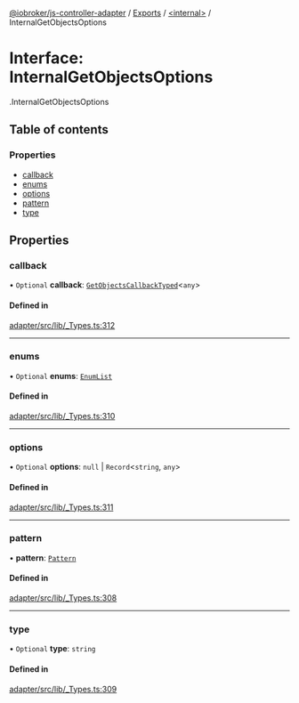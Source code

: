 [@iobroker/js-controller-adapter](../README.md) / [Exports](../modules.md) / [<internal\>](../modules/internal_.md) / InternalGetObjectsOptions

# Interface: InternalGetObjectsOptions

[<internal>](../modules/internal_.md).InternalGetObjectsOptions

## Table of contents

### Properties

- [callback](internal_.InternalGetObjectsOptions.md#callback)
- [enums](internal_.InternalGetObjectsOptions.md#enums)
- [options](internal_.InternalGetObjectsOptions.md#options)
- [pattern](internal_.InternalGetObjectsOptions.md#pattern)
- [type](internal_.InternalGetObjectsOptions.md#type)

## Properties

### callback

• `Optional` **callback**: [`GetObjectsCallbackTyped`](../modules/internal_.md#getobjectscallbacktyped)<`any`\>

#### Defined in

[adapter/src/lib/_Types.ts:312](https://github.com/ioBroker/ioBroker.js-controller/blob/a115ba28/packages/adapter/src/lib/_Types.ts#L312)

___

### enums

• `Optional` **enums**: [`EnumList`](../modules/internal_.md#enumlist)

#### Defined in

[adapter/src/lib/_Types.ts:310](https://github.com/ioBroker/ioBroker.js-controller/blob/a115ba28/packages/adapter/src/lib/_Types.ts#L310)

___

### options

• `Optional` **options**: ``null`` \| `Record`<`string`, `any`\>

#### Defined in

[adapter/src/lib/_Types.ts:311](https://github.com/ioBroker/ioBroker.js-controller/blob/a115ba28/packages/adapter/src/lib/_Types.ts#L311)

___

### pattern

• **pattern**: [`Pattern`](../modules/internal_.md#pattern)

#### Defined in

[adapter/src/lib/_Types.ts:308](https://github.com/ioBroker/ioBroker.js-controller/blob/a115ba28/packages/adapter/src/lib/_Types.ts#L308)

___

### type

• `Optional` **type**: `string`

#### Defined in

[adapter/src/lib/_Types.ts:309](https://github.com/ioBroker/ioBroker.js-controller/blob/a115ba28/packages/adapter/src/lib/_Types.ts#L309)
